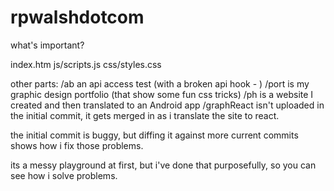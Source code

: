 # rpwalshdotcom

what's important?

index.htm
js/scripts.js
css/styles.css

other parts:
/ab an api access test (with a broken api hook - )
/port is my graphic design portfolio (that show some fun css tricks)
/ph is a website I created and then translated to an Android app 
/graphReact isn't uploaded in the initial commit, it gets merged in as i translate the site to react.

the initial commit is buggy, but diffing it against more current commits shows how i fix those problems.

its a messy playground at first, but i've done that purposefully, so you can see how i solve problems.


